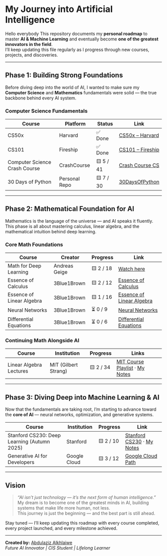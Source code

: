 # My Journey into Artificial Intelligence

Hello everybody 
This repository documents my **personal roadmap** to master **AI & Machine Learning** and eventually become **one of the greatest innovators in the field**.  
I’ll keep updating this file regularly as I progress through new courses, projects, and discoveries.

---

## Phase 1: Building Strong Foundations

Before diving deep into the world of AI, I wanted to make sure my **Computer Science** and **Mathematics** fundamentals were solid — the true backbone behind every AI system.

### Computer Science Fundamentals

| Course | Platform | Status | Link |
|--------|-----------|--------|------|
| CS50x | Harvard | ✅ Done | [CS50x – Harvard](https://cs50.harvard.edu/x/) |
| CS101 | Fireship | ✅ Done | [CS101 – Fireship](https://www.youtube.com/playlist?list=PL0vfts4VzfNjQOM9VClyL5R0LeuTxlAR3) |
| Computer Science Crash Course | CrashCourse | 🟨 5 / 41 | [Crash Course CS](https://youtube.com/playlist?list=PL8dPuuaLjXtNlUrzyH5r6jN9ulIgZBpdo&si=fI6kr9sJD6At8iTM) |
| 30 Days of Python | Personal Repo | 🟨 7 / 30 | [30DaysOfPython](https://github.com/justAbdulaziz10/30DaysOfPython) |

---

## Phase 2: Mathematical Foundation for AI

Mathematics is the language of the universe — and AI speaks it fluently.  
This phase is all about mastering calculus, linear algebra, and the mathematical intuition behind deep learning.

### Core Math Foundations

| Course | Creator | Progress | Link |
|--------|----------|-----------|------|
| Math for Deep Learning | Andreas Geige | 🟨 2 / 18 | [Watch here](https://youtube.com/playlist?list=PL05umP7R6ij0bo4UtMdzEJ6TiLOqj4ZCm&si=U_A3jIStyYm5RSkF) |
| Essence of Calculus | 3Blue1Brown | 🟨 2 / 12 | [Essence of Calculus](https://www.youtube.com/playlist?list=PLZHQObOWTQDMsr9K-rj53DwVRMYO3t5Yr) |
| Essence of Linear Algebra | 3Blue1Brown | 🟨 1 / 16 | [Essence of Linear Algebra](https://www.youtube.com/playlist?list=PLZHQObOWTQDPD3MizzM2xVFitgF8hE_ab) |
| Neural Networks | 3Blue1Brown | ⏳ 0 / 9 | [Neural Networks](https://www.youtube.com/playlist?list=PLZHQObOWTQDNU6R1_67000Dx_ZCJB-3pi) |
| Differential Equations | 3Blue1Brown | ⏳ 0 / 6 | [Differential Equations](https://www.youtube.com/playlist?list=PLZHQObOWTQDNPOjrT6KVlfJuKtYTftqH6) |

### Continuing Math Alongside AI

| Course | Institution | Progress | Links |
|--------|--------------|-----------|--------|
| Linear Algebra Lectures | MIT (Gilbert Strang) | 🟨 2 / 34 | [MIT Course Playlist](https://www.youtube.com/playlist?list=PL49CF3715CB9EF31D) · [My Notes](https://github.com/justAbdulaziz10/Linear_Algebra_notes) |

---

## Phase 3: Diving Deep into Machine Learning & AI

Now that the fundamentals are taking root, I’m starting to advance toward the **core of AI** — neural networks, optimization, and generative systems.

| Course | Institution | Progress | Link |
|--------|--------------|-----------|------|
| Stanford CS230: Deep Learning (Autumn 2025) | Stanford | 🟨 2 / 10 | [Stanford CS230](https://www.youtube.com/playlist?list=PLoROMvodv4rNRRGdS0rBbXOUGA0wjdh1X) · [My Notes](https://github.com/justAbdulaziz10/Deep-Learning-Autuman-2025_Notes) |
| Generative AI for Developers | Google Cloud | 🟨 3 / 12 | [Google Cloud Path](https://www.cloudskillsboost.google/paths/183) |

---

## Vision

> *“AI isn’t just technology — it’s the next form of human intelligence.”*  
> My dream is to become one of the greatest minds in AI, building systems that make life more human, not less.  
> This journey is just the beginning — and the best part is still ahead.

Stay tuned — I’ll keep updating this roadmap with every course completed, every project launched, and every milestone achieved.  

---

**Created by:** [Abdulaziz Alkhlaiwe](https://github.com/justAbdulaziz10)  
*Future AI Innovator | CIS Student | Lifelong Learner*
